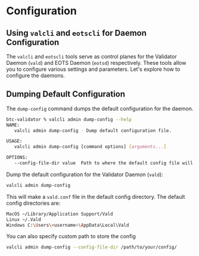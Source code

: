 # Configuration

## Using `valcli` and `eotscli` for Daemon Configuration

The `valcli` and `eotscli` tools serve as control planes for the Validator Daemon (`vald`) and EOTS Daemon (`eotsd`) respectively. These tools allow you to configure various settings and parameters. Let's explore how to configure the daemons.

## Dumping Default Configuration

The `dump-config` command dumps the default configuration for the daemon.

```bash
btc-validator % valcli admin dump-config --help
NAME:
   valcli admin dump-config - Dump default configuration file.

USAGE:
   valcli admin dump-config [command options] [arguments...]

OPTIONS:
   --config-file-dir value  Path to where the default config file will be dumped (default: "~/Library/Application Support/Vald/vald.conf")
```

Dump the default configuration for the Validator Daemon (`vald`):

```bash
valcli admin dump-config
```
This will make a ```vald.conf``` file in the default config directory. The default config directories are:

```bash
MacOS ~/Library/Application Support/Vald 
Linux ~/.Vald
Windows C:\Users\<username>\AppData\Local\Vald
```
You can also specify custom path to store the config

```bash
valcli admin dump-config --config-file-dir /path/to/your/config/
```
